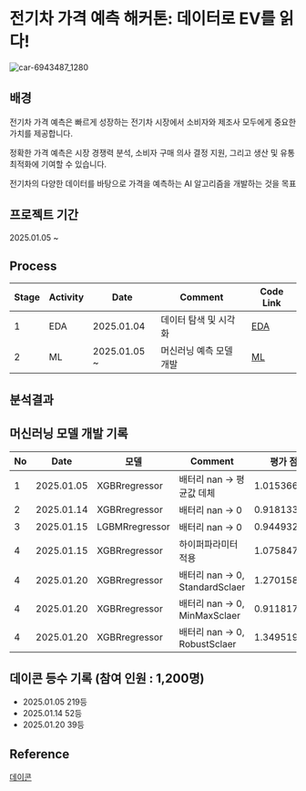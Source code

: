 # 전기차 가격 예측 해커톤: 데이터로 EV를 읽다!

![car-6943487_1280](https://github.com/user-attachments/assets/cb54f8ea-73c4-4881-ae4e-1e9c4e8737ea)

## 배경

전기차 가격 예측은 빠르게 성장하는 전기차 시장에서 소비자와 제조사 모두에게 중요한 가치를 제공합니다.

정확한 가격 예측은 시장 경쟁력 분석, 소비자 구매 의사 결정 지원, 그리고 생산 및 유통 최적화에 기여할 수 있습니다.

전기차의 다양한 데이터를 바탕으로 가격을 예측하는 AI 알고리즘을 개발하는 것을 목표


## 프로젝트 기간

2025.01.05 ~

## Process

|Stage|Activity|Date|Comment|Code Link|
|--|--|--|--|--|
|1|EDA|2025.01.04|데이터 탐색 및 시각화|[EDA](https://github.com/SeokcheonMoon/dacon_EV_analysis/blob/main/Data_analysis/EDA.ipynb)|
|2|ML|2025.01.05 ~|머신러닝 예측 모델 개발|[ML](https://github.com/SeokcheonMoon/dacon_EV_analysis/tree/main/ML)|

## 분석결과

## 머신러닝 모델 개발 기록

|No|Date|모델|Comment|평가 점수|Best|
|--|--|--|--|--|--|
|1|2025.01.05|XGBRregressor|배터리 nan -> 평균값 데체|1.0153660952||
|2|2025.01.14|XGBRregressor|배터리 nan -> 0|0.9181333378||
|3|2025.01.15|LGBMRregressor|배터리 nan -> 0|0.9449329324||
|4|2025.01.15|XGBRregressor|하이퍼파라미터 적용|1.0758477746||
|4|2025.01.20|XGBRregressor|배터리 nan -> 0, StandardSclaer|1.2701580746||
|4|2025.01.20|XGBRregressor|배터리 nan -> 0, MinMaxSclaer|0.911817677|V|
|4|2025.01.20|XGBRregressor|배터리 nan -> 0, RobustSclaer|1.3495195047||

## 데이콘 등수 기록 (참여 인원 : 1,200명)

- 2025.01.05 219등
- 2025.01.14 52등
- 2025.01.20 39등

## Reference

[데이콘](https://dacon.io/competitions/official/236424/overview/description)